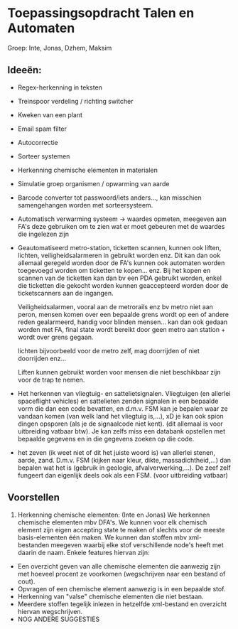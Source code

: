 # Toepassingsopdracht Talen en Automaten
Groep: Inte, Jonas, Dzhem, Maksim

## Ideeën:
- Regex-herkenning in teksten
- Treinspoor verdeling / richting switcher 
- Kweken van een plant
- Email spam filter
- Autocorrectie
- Sorteer systemen
- Herkenning chemische elementen in materialen
- Simulatie groep organismen / opwarming van aarde
- Barcode converter tot passwoord/iets anders..., kan misschien samengehangen worden met sorteersysteem.
- Automatisch verwarming systeem -> waardes opmeten, meegeven aan FA's deze gebruiken om te zien wat er moet gebeuren met de waardes die ingelezen zijn
- Geautomatiseerd metro-station, ticketten scannen, kunnen ook liften, lichten, veiligheidsalarmeren in gebruikt worden enz. Dit kan dan ook allemaal geregeld worden door de FA's
  kunnen ook automaten worden toegevoegd worden om ticketten te kopen... enz.
  Bij het kopen en scannen van de ticketten kan dan bv een PDA gebruikt worden, enkel die ticketten die gekocht worden kunnen geaccepteerd worden door de ticketscanners aan de       ingangen.
  
  Veiligheidsalarmen, vooral aan de metrorails enz bv metro niet aan peron, mensen komen over een bepaalde grens wordt op een of andere reden gealarmeerd, handig voor blinden       mensen... kan dan ook gedaan worden met FA, final state wordt bereikt door geen metro aan station + wordt over grens gegaan. 
  
  lichten bijvoorbeeld voor de metro zelf, mag doorrijden of niet doorrijden enz...
  
  Liften kunnen gebruikt worden voor mensen die niet beschikbaar zijn voor de trap te nemen.
  
- Het herkennen van vliegtuig- en sattelietsignalen. Vliegtuigen (en allerlei spaceflight vehicles) en sattelieten zenden signalen in een bepaalde vorm die dan een code bevatten, 
  en d.m.v. FSM kan je bepalen waar ze vandaan komen (van welk land het vliegtuig is,...), xD je kan ook spion dingen opsporen (als je de signaalcode niet kent). (dit allemaal is voor uitbreiding vatbaar btw). 
  Je kan zelfs miss een databank opstellen met bepaalde gegevens en in die gegevens zoeken op die code.
  
- het zeven (ik weet niet of dit het juiste woord is) van allerlei stenen, aarde, zand. D.m.v. FSM (kijken naar kleur, dikte, massadichtheid,...) dan bepalen wat het is (gebruik in geologie, afvalverwerking,...). 
  De zeef zelf fungeert dan eigenlijk deels ook als een FSM. (voor uitbreiding vatbaar)
  
## Voorstellen
1) Herkenning chemische elementen: (Inte en Jonas)
We herkennen chemische elementen mbv DFA's. We kunnen voor elk chemisch element zijn eigen accepting state te maken of slechts voor de meeste basis-elementen één maken. We kunnen dan stoffen mbv xml-bestanden meegeven waarbij elke stof verschillende node's heeft met daarin de naam. Enkele features hiervan zijn:
  - Een overzicht geven van alle chemische elementen die aanwezig zijn met hoeveel procent ze voorkomen (wegschrijven naar een bestand of cout).
  - Opvragen of een chemische element aanwezig is in een bepaalde stof.
  - Herkenning van "valse" chemische elementen die niet bestaan.
  - Meerdere stoffen tegelijk inlezen in hetzelfde xml-bestand en overzicht hiervan wegschrijven.
  - NOG ANDERE SUGGESTIES
